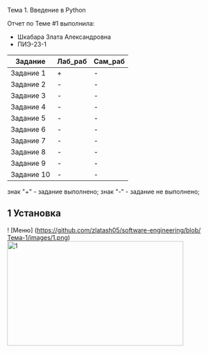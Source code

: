 Тема 1. Введение в Python

Отчет по Теме #1 выполнила:

- Шкабара Злата Александровна
- ПИЭ-23-1

| Задание | Лаб_раб | Сам_раб |
| ------ | ------ | ------ |
| Задание 1 | + | - |
| Задание 2 | - | - |
| Задание 3 | - | - |
| Задание 4 | - | - |
| Задание 5 | - | - |
| Задание 6 | - | - |
| Задание 7 | - | - |
| Задание 8 | - | - |
| Задание 9 | - | - |
| Задание 10 | - | - |

знак "+" - задание выполнено; знак "-" - задание не выполнено;

## 1 Установка
! [Меню] (https://github.com/zlatash05/software-engineering/blob/Тема-1/images/1.png)
<img width="406" height="241" alt="1" src="https://github.com/user-attachments/assets/74e74098-332b-4141-a94d-7ce091c5047e" />
